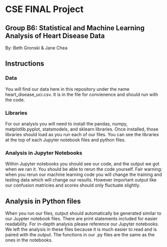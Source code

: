# CSE FINAL Project
## Group B6: Statistical and Machine Learning Analysis of Heart Disease Data

By: Beth Gronski & Jane Chea

## Instructions
### Data
You will find our data here in this repository under the name heart_disease_uci.csv.
It is in the file for convienence and should run with the code.

### Libraries
For our analysis you will need to install the pandas, numpy, matplotlib.pyplot,
statsmodels, and sklearn libraries. Once installed, those libraries should load
as you run each of our files. You can see the libraries at the top of each
Jupyter notebook files and python files.

### Analysis in Jupyter Notebooks
Within Jupyter notebooks you should see our code, and the output we got when we ran it.
You should be able to rerun the code yourself. Fair warning: when you rerun our machine
learning code you will change the training and testing data which will change our results.
However important output like our confusion matricies and scores should only fluctuate
slightly.

## Analysis in Python files
When you run our files, output should automatically be generated similar to our Juypter
notebook files. There are print statements included for easier readability. For in-depth
analysis please reference our Jupyter notebooks. We left the analysis in these files because
it is much easier to read and is paired with the output. The functions in our .py files
are the same as the ones in the notebooks.
